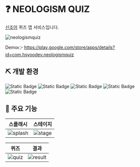 # ❓ NEOLOGISM QUIZ

[신조어](https://namu.wiki/w/%EC%8B%A0%EC%A1%B0%EC%96%B4) 퀴즈 앱 서비스입니다.

![neologismquiz](https://github.com/hsyoodev/neologismquiz/assets/102946491/c7b621f5-3806-4134-afdf-c0a526c26cdd)

Demo👉 https://play.google.com/store/apps/details?id=com.hsyoodev.neologismquiz

## ⛏️ 개발 환경

![Static Badge](https://img.shields.io/badge/-java-%23007396?style=for-the-badge&logo=java&logoColor=white)
![Static Badge](https://img.shields.io/badge/-sqlite-%23003B57?style=for-the-badge&logo=sqlite&logoColor=white)
![Static Badge](https://img.shields.io/badge/-gradle-%2302303A?style=for-the-badge&logo=gradle&logoColor=white)
![Static Badge](https://img.shields.io/badge/-android-%2334A853?style=for-the-badge&logo=android&logoColor=white)
![Static Badge](https://img.shields.io/badge/-android%20studio-%2334A853?style=for-the-badge&logo=androidstudio&logoColor=white)

## 👀 주요 기능

| 스플래시 | 스테이지 |
| :---: | :---: |
| ![splash](https://github.com/hsyoodev/neologismquiz/assets/102946491/ede8660a-800d-4e4b-9ab0-22458b390b3e) | ![stage](https://github.com/hsyoodev/neologismquiz/assets/102946491/53f4df1c-44b6-4925-9feb-1f84abb16073) |

| 퀴즈 | 결과 |
| :---: | :---: |
| ![quiz](https://github.com/hsyoodev/neologismquiz/assets/102946491/9a710557-0fc1-4546-ba51-234c7b220f77) | ![result](https://github.com/hsyoodev/neologismquiz/assets/102946491/53b14a86-ebe9-4543-aefb-33950832cc2e) |
